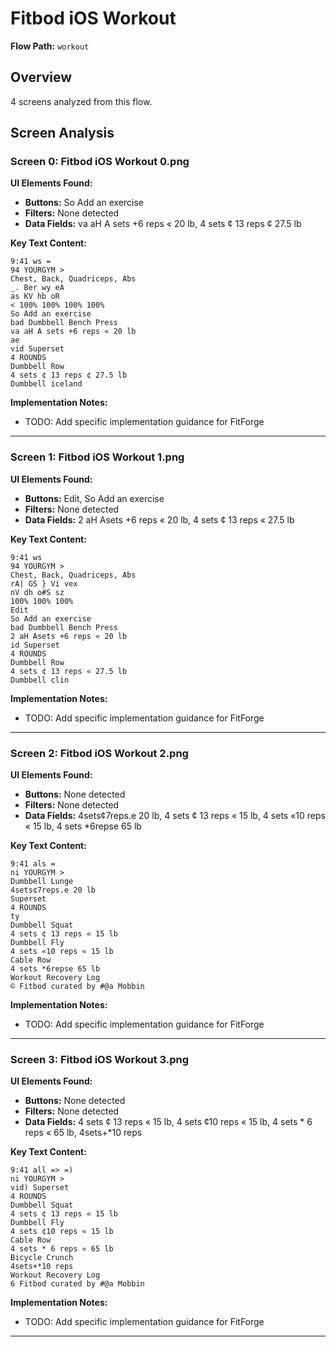 # Fitbod iOS Workout

**Flow Path:** `workout`

## Overview
4 screens analyzed from this flow.

## Screen Analysis

### Screen 0: Fitbod iOS Workout 0.png

**UI Elements Found:**
- **Buttons:** So Add an exercise
- **Filters:** None detected  
- **Data Fields:** va aH A sets +6 reps « 20 lb, 4 sets ¢ 13 reps ¢ 27.5 lb

**Key Text Content:**
```
9:41 ws =
94 YOURGYM >
Chest, Back, Quadriceps, Abs
_. Ber wy eA
as KV hb oR
< 100% 100% 100% 100%
So Add an exercise
bad Dumbbell Bench Press
va aH A sets +6 reps « 20 lb
ae
vid Superset
4 ROUNDS
Dumbbell Row
4 sets ¢ 13 reps ¢ 27.5 lb
Dumbbell iceland
```

**Implementation Notes:**
- TODO: Add specific implementation guidance for FitForge

---

### Screen 1: Fitbod iOS Workout 1.png

**UI Elements Found:**
- **Buttons:** Edit, So Add an exercise
- **Filters:** None detected  
- **Data Fields:** 2 aH Asets +6 reps « 20 lb, 4 sets ¢ 13 reps « 27.5 lb

**Key Text Content:**
```
9:41 ws
94 YOURGYM >
Chest, Back, Quadriceps, Abs
rA| GS } Vi vex
nV dh o#S sz
100% 100% 100%
Edit
So Add an exercise
bad Dumbbell Bench Press
2 aH Asets +6 reps « 20 lb
id Superset
4 ROUNDS
Dumbbell Row
4 sets ¢ 13 reps « 27.5 lb
Dumbbell clin
```

**Implementation Notes:**
- TODO: Add specific implementation guidance for FitForge

---

### Screen 2: Fitbod iOS Workout 2.png

**UI Elements Found:**
- **Buttons:** None detected
- **Filters:** None detected  
- **Data Fields:** 4sets¢7reps.e 20 lb, 4 sets ¢ 13 reps « 15 lb, 4 sets «10 reps « 15 lb, 4 sets *6repse 65 lb

**Key Text Content:**
```
9:41 als =
ni YOURGYM >
Dumbbell Lunge
4sets¢7reps.e 20 lb
Superset
4 ROUNDS
ty
Dumbbell Squat
4 sets ¢ 13 reps « 15 lb
Dumbbell Fly
4 sets «10 reps « 15 lb
Cable Row
4 sets *6repse 65 lb
Workout Recovery Log
© Fitbod curated by #@a Mobbin
```

**Implementation Notes:**
- TODO: Add specific implementation guidance for FitForge

---

### Screen 3: Fitbod iOS Workout 3.png

**UI Elements Found:**
- **Buttons:** None detected
- **Filters:** None detected  
- **Data Fields:** 4 sets ¢ 13 reps « 15 lb, 4 sets ¢10 reps « 15 lb, 4 sets * 6 reps « 65 lb, 4sets+*10 reps

**Key Text Content:**
```
9:41 all => =)
ni YOURGYM >
vid) Superset
4 ROUNDS
Dumbbell Squat
4 sets ¢ 13 reps « 15 lb
Dumbbell Fly
4 sets ¢10 reps « 15 lb
Cable Row
4 sets * 6 reps « 65 lb
Bicycle Crunch
4sets+*10 reps
Workout Recovery Log
6 Fitbod curated by #@a Mobbin
```

**Implementation Notes:**
- TODO: Add specific implementation guidance for FitForge

---


